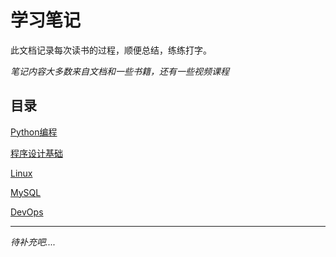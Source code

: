 # 学习笔记

此文档记录每次读书的过程，顺便总结，练练打字。

*笔记内容大多数来自文档和一些书籍，还有一些视频课程*

## 目录



[Python编程](<https://github.com/xth0331/Notes/tree/master/Notes/%E7%AC%94%E8%AE%B0/Python%E7%BC%96%E7%A8%8B>)

[程序设计基础](https://github.com/xth0331/Notes/tree/master/Notes/%E7%AC%94%E8%AE%B0/%E7%A8%8B%E5%BA%8F%E8%AE%BE%E8%AE%A1)

[Linux](https://github.com/xth0331/Notes/tree/master/Notes/笔记/Linux)

[MySQL](https://github.com/xth0331/Notes/tree/master/Notes/%E7%AC%94%E8%AE%B0/MySQL)

[DevOps](https://github.com/xth0331/Notes/tree/master/Notes/%E7%AC%94%E8%AE%B0/DevOps)

-----------------



*待补充吧....*

